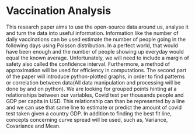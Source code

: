 # Vaccination Analysis
This research paper aims to use the open-source data around us, analyse it
and turn the data into useful information. Information like the number of
daily vaccinations can be used estimate the number of people going in the
following days using Poisson distribution. In a perfect world, that would have
been enough and the number of people showing up everyday would equal the
known average. Unfortunately, we will need to include a margin of safety
also called the confidence interval. Furthermore, a method of approximation
will be used for efficiency in computations.
The second part of the paper will introduce python-plotted graphs, in
order to find patterns or correlation between data(All data manipulation and
processing will be done by and on python). We are looking for grouped points
hinting at a relationships between our variables, Covid test per thousands
people and GDP per capita in USD. This relationship can than be represented
by a line and we can use that same line to estimate or predict the amount of
covid test taken given a country GDP. In addition to finding the best fit line,
concepts concerning curve spread will be used, such as, Variance, Covariance
and Mean.
